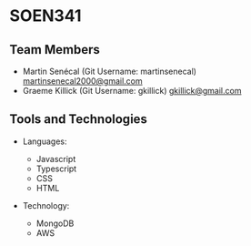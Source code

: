 # SOEN341

## Team Members
- Martin Senécal (Git Username: martinsenecal) martinsenecal2000@gmail.com
- Graeme Killick (Git Username: gkillick) gkillick@gmail.com


## Tools and Technologies
- Languages:
  - Javascript
  - Typescript
  - CSS
  - HTML
  
- Technology:
  - MongoDB
  - AWS
  

